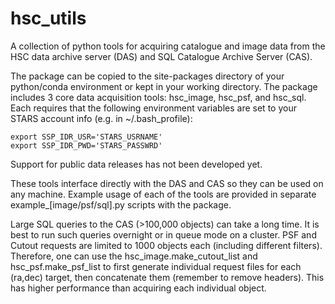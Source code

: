 # hsc_utils

A collection of python tools for acquiring catalogue and image data from the HSC data archive server (DAS) and SQL Catalogue Archive Server (CAS).
 
The package can be copied to the site-packages directory of your python/conda environment or kept in your working directory. The package includes 3 core data acquisition tools: hsc_image, hsc_psf, and hsc_sql. Each requires that the following environment variables are set to your STARS account info (e.g. in ~/.bash_profile):
```
export SSP_IDR_USR='STARS_USRNAME'
export SSP_IDR_PWD='STARS_PASSWRD'
```
Support for public data releases has not been developed yet.
 
These tools interface directly with the DAS and CAS so they can be used on any machine. Example usage of each of the tools are provided in separate example_[image/psf/sql].py scripts with the package. 
 
Large SQL queries to the CAS (>100,000 objects) can take a long time. It is best to run such queries overnight or in queue mode on a cluster. PSF and Cutout requests are limited to 1000 objects each (including different filters). Therefore, one can use the hsc_image.make_cutout_list and hsc_psf.make_psf_list to first generate individual request files for each (ra,dec) target, then concatenate them (remember to remove headers). This has higher performance than acquiring each individual object. 
